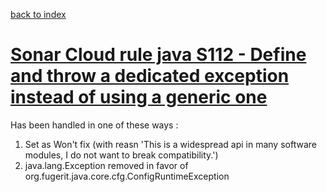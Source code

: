 [back to index](index.md)

# [Sonar Cloud rule java S112 - Define and throw a dedicated exception instead of using a generic one](https://sonarcloud.io/organizations/fugerit-org/rules?open=java%3AS112&rule_key=java%3AS112)

Has been handled in one of these ways : 
1. Set as Won't fix (with reasn 'This is a widespread api in many software modules, I do not want to break compatibility.')
2. java.lang.Exception removed in favor of org.fugerit.java.core.cfg.ConfigRuntimeException